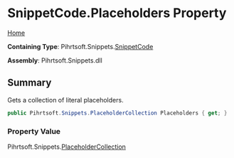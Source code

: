 # SnippetCode\.Placeholders Property

[Home](../../../../README.md)

**Containing Type**: Pihrtsoft\.Snippets\.[SnippetCode](../README.md)

**Assembly**: Pihrtsoft\.Snippets\.dll

## Summary

Gets a collection of literal placeholders\.

```csharp
public Pihrtsoft.Snippets.PlaceholderCollection Placeholders { get; }
```

### Property Value

Pihrtsoft\.Snippets\.[PlaceholderCollection](../../PlaceholderCollection/README.md)

